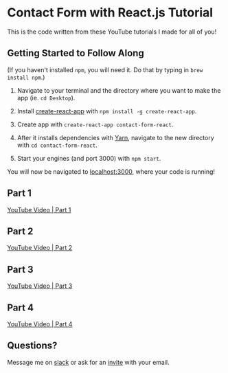 # Contact Form with React.js Tutorial

This is the code written from these YouTube tutorials I made for all of you!

## Getting Started to Follow Along

(If you haven't installed `npm`, you will need it. Do that by typing in `brew install npm`.)

1. Navigate to your terminal and the directory where you want to make the app (ie. `cd Desktop`).

2. Install [create-react-app](https://github.com/facebookincubator/create-react-app) with `npm install -g create-react-app`.

3. Create app with `create-react-app contact-form-react`.

4. After it installs dependencies with [Yarn](https://yarnpkg.com/en/), navigate to the new directory with `cd contact-form-react`.

5. Start your engines (and port 3000) with `npm start`.

You will now be navigated to [localhost:3000](http://localhost:3000), where your code is running!

## Part 1

[YouTube Video | Part 1](https://www.youtube.com/watch?v=EJS7hiWw8rk&feature=youtu.be)

## Part 2

[YouTube Video | Part 2](https://youtu.be/pq6kLLQH49I)

## Part 3

[YouTube Video | Part 3](https://youtu.be/J8uJq_A6l7g)

## Part 4

[YouTube Video | Part 4](https://www.youtube.com/watch?v=e0ZUImgcl_s)

## Questions?
Message me on [slack](adamshallie.slack.com) or ask for an [invite](mailto:kgadams93@gmail.com?subject=Add%20me%20on%20slack) with your email.
